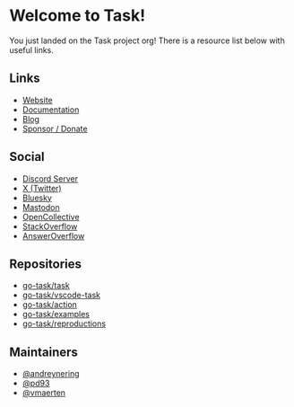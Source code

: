 # Welcome to Task!

You just landed on the Task project org! There is a resource list below with
useful links.

## Links

- [Website](https://taskfile.dev/)
- [Documentation](https://taskfile.dev/)
- [Blog](https://taskfile.dev/blog)
- [Sponsor / Donate](https://taskfile.dev/donate)

## Social

- [Discord Server](https://discord.gg/6TY36E39UK)
- [X (Twitter)](https://twitter.com/taskfiledev)
- [Bluesky](https://bsky.app/profile/taskfile.dev)
- [Mastodon](https://fosstodon.org/@task)
- [OpenCollective](https://opencollective.com/task)
- [StackOverflow](https://stackoverflow.com/questions/tagged/taskfile)
- [AnswerOverflow](https://www.answeroverflow.com/c/974121106208354339)

## Repositories

- [go-task/task](https://github.com/go-task/task)
- [go-task/vscode-task](https://github.com/go-task/vscode-task)
- [go-task/action](https://github.com/go-task/action)
- [go-task/examples](https://github.com/go-task/examples)
- [go-task/reproductions](https://github.com/go-task/reproductions)

## Maintainers

- [@andreynering](https://github.com/andreynering)
- [@pd93](https://github.com/pd93)
- [@vmaerten](https://github.com/vmaerten)
